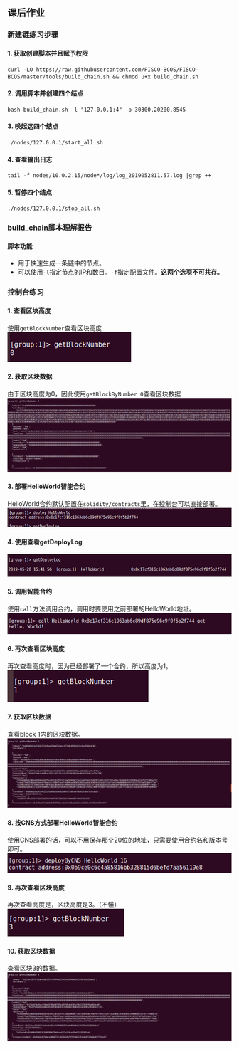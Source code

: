 ## 课后作业

### 新建链练习步骤

#### 1. 获取创建脚本并且赋予权限
```
curl -LO https://raw.githubusercontent.com/FISCO-BCOS/FISCO-BCOS/master/tools/build_chain.sh && chmod u+x build_chain.sh
```

#### 2. 调用脚本并创建四个结点
```
bash build_chain.sh -l "127.0.0.1:4" -p 30300,20200,8545
```

#### 3. 唤起这四个结点
```
./nodes/127.0.0.1/start_all.sh
```

#### 4. 查看输出日志
```
tail -f nodes/10.0.2.15/node*/log/log_2019052811.57.log |grep ++
```

#### 5. 暂停四个结点
```
./nodes/127.0.0.1/stop_all.sh
```

### build_chain脚本理解报告

#### 脚本功能
- 用于快速生成一条链中的节点。
- 可以使用`-l`指定节点的IP和数目。`-f`指定配置文件。**这两个选项不可共存。**



### 控制台练习

#### 1. 查看区块高度
使用`getBlockNumber`查看区块高度<br>
![1](images/day1_4.png)

#### 2. 获取区块数据
由于区块高度为0，因此使用`getBlockByNumber 0`查看区块数据<br>
![2](images/day1_5.png)

#### 3. 部署HelloWorld智能合约
HelloWorld合约默认配置在`solidity/contracts`里，在控制台可以直接部署。<br>
![3](images/day1_6.png)

#### 4. 使用查看getDeployLog
![4](images/day1_3.png)<br>

#### 5. 调用智能合约
使用`call`方法调用合约，调用时要使用之前部署的HelloWorld地址。<br>
![5](images/day1_7.png)

#### 6. 再次查看区块高度
再次查看高度时，因为已经部署了一个合约，所以高度为1。<br>
![6](images/day1_8.png)

#### 7. 获取区块数据
查看block 1内的区块数据。<br>
![7](images/day1_9.png)

#### 8. 按CNS方式部署HelloWorld智能合约
使用CNS部署的话，可以不用保存那个20位的地址，只需要使用合约名和版本号即可。<br>
![8](images/day1_10.png)

#### 9. 再次查看区块高度
再次查看高度是，区块高度是3。（不懂）<br>
![9](images/day1_1.png)

#### 10. 获取区块数据
查看区块3的数据。<br>
![10](images/day1_2.png)
